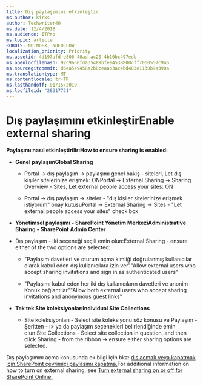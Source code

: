 ```yaml
---
title: Dış paylaşımını etkinleştir
ms.author: kirks
author: Techwriter40
ms.date: 12/4/2018
ms.audience: ITPro
ms.topic: article
ROBOTS: NOINDEX, NOFOLLOW
localization_priority: Priority
ms.assetid: 4d197afd-e806-40ad-ac20-4b10bc497edb
ms.openlocfilehash: 92c9660fda35489bfe94538800cff7060557c9a6
ms.sourcegitcommit: d6ea5e9458a2b8ceaab3ac4bd483e1130b9a398a
ms.translationtype: MT
ms.contentlocale: tr-TR
ms.lasthandoff: 01/15/2019
ms.locfileid: "28317731"
---
```

# <a name="enable-external-sharing"></a><span data-ttu-id="73cb8-102">Dış paylaşımını etkinleştir</span><span class="sxs-lookup"><span data-stu-id="73cb8-102">Enable external sharing</span></span>

 <span data-ttu-id="73cb8-103">**Paylaşımı nasıl etkinleştirilir:**</span><span class="sxs-lookup"><span data-stu-id="73cb8-103">**How to ensure sharing is enabled:**</span></span>
  
- <span data-ttu-id="73cb8-104">**Genel paylaşım**</span><span class="sxs-lookup"><span data-stu-id="73cb8-104">**Global Sharing**</span></span>
    
  - <span data-ttu-id="73cb8-105">Portal -\> dış paylaşım -\> paylaşımı genel bakış - siteleri, Let dış kişiler sitelerinize erişmek: ON</span><span class="sxs-lookup"><span data-stu-id="73cb8-105">Portal -\> External Sharing -\> Sharing Overview - Sites, Let external people access your sites: ON</span></span>
    
  - <span data-ttu-id="73cb8-106">Portal -\> dış paylaşım -\> siteler - "dış kişiler sitelerinize erişmek istiyorum" onay kutusu</span><span class="sxs-lookup"><span data-stu-id="73cb8-106">Portal -\> External Sharing -\> Sites - "Let external people access your sites" check box</span></span>
    
- <span data-ttu-id="73cb8-107">**Yönetimsel paylaşımı - SharePoint Yönetim Merkezi**</span><span class="sxs-lookup"><span data-stu-id="73cb8-107">**Administrative Sharing - SharePoint Admin Center**</span></span>
    
- <span data-ttu-id="73cb8-108">Dış paylaşım - iki seçeneği seçili emin olun:</span><span class="sxs-lookup"><span data-stu-id="73cb8-108">External Sharing - ensure either of the two options are selected:</span></span>
    
  - <span data-ttu-id="73cb8-109">"Paylaşım davetleri ve oturum açma kimliği doğrulanmış kullanıcılar olarak kabul eden dış kullanıcılara izin ver"</span><span class="sxs-lookup"><span data-stu-id="73cb8-109">"Allow external users who accept sharing invitations and sign in as authenticated users"</span></span>
    
  - <span data-ttu-id="73cb8-110">"Paylaşımı kabul eden her iki dış kullanıcıların davetleri ve anonim Konuk bağlantılar"</span><span class="sxs-lookup"><span data-stu-id="73cb8-110">"Allow both external users who accept sharing invitations and anonymous guest links"</span></span>
    
- <span data-ttu-id="73cb8-111">**Tek tek Site koleksiyonları**</span><span class="sxs-lookup"><span data-stu-id="73cb8-111">**Individual Site Collections**</span></span>
    
  - <span data-ttu-id="73cb8-112">Site koleksiyonları - Select site koleksiyonu söz konusu ve Paylaşım - Şeritten - ı\> ya da paylaşım seçenekleri belirlendiğinde emin olun.</span><span class="sxs-lookup"><span data-stu-id="73cb8-112">Site Collections - Select site collection in question, and then click Sharing - from the ribbon -\> ensure either sharing options are selected.</span></span>
    
<span data-ttu-id="73cb8-113">Dış paylaşımını açma konusunda ek bilgi için bkz: [dış açmak veya kapatmak için SharePoint çevrimiçi paylaşımı kapatma.](https://go.microsoft.com/fwlink/?linkid=2047681&amp;clcid=0x409)</span><span class="sxs-lookup"><span data-stu-id="73cb8-113">For additional information on how to turn on external sharing, see [Turn external sharing on or off for SharePoint Online.](https://go.microsoft.com/fwlink/?linkid=2047681&amp;clcid=0x409)</span></span>
  

